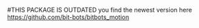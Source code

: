 #THIS PACKAGE IS OUTDATED
you find the newest version here
https://github.com/bit-bots/bitbots_motion
